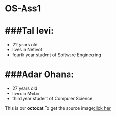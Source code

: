 OS-Ass1
=======

###Tal levi:
============
- 22 years old  
- lives in Netivot  
- fourth year student of Software Engineering  


###Adar Ohana:
==============
* 27 years old  
* lives in Metar  
* third year student of Computer Science  

This is our __octocat__ 
To get the source image[click her](http://octodex.github.com/steroidtocat)

